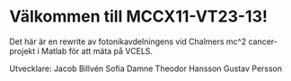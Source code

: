 # Välkommen till MCCX11-VT23-13!
Det här är en rewrite  av fotonikavdelningens vid Chalmers mc^2 cancer-projekt i Matlab för att mäta på VCELS. 

Utvecklare:
Jacob Billvén
Sofia Damne
Theodor Hansson
Gustav Persson